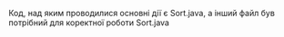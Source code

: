 Код, над яким проводилися основні дії є Sort.java, а інший файл був потрібний для коректної роботи Sort.java
